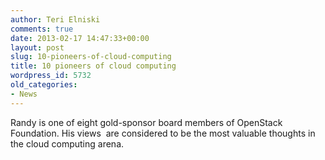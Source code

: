 ```yaml
---
author: Teri Elniski
comments: true
date: 2013-02-17 14:47:33+00:00
layout: post
slug: 10-pioneers-of-cloud-computing
title: 10 pioneers of cloud computing
wordpress_id: 5732
old_categories:
- News
---
```


Randy is one of eight gold-sponsor board members of OpenStack Foundation. His views  are considered to be the most valuable thoughts in the cloud computing arena.
